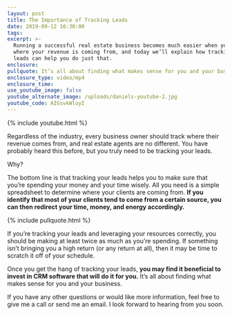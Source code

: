 ```yaml
---
layout: post
title: The Importance of Tracking Leads
date: 2019-09-12 16:30:00
tags:
excerpt: >-
  Running a successful real estate business becomes much easier when you know
  where your revenue is coming from, and today we’ll explain how tracking your
  leads can help you do just that.
enclosure:
pullquote: It’s all about finding what makes sense for you and your business.
enclosure_type: video/mp4
enclosure_time:
use_youtube_image: false
youtube_alternate_image: /uploads/daniels-youtube-2.jpg
youtube_code: AISsvkWluyI
---
```


{% include youtube.html %}

Regardless of the industry, every business owner should track where their revenue comes from, and real estate agents are no different. You have probably heard this before, but you truly need to be tracking your leads.

Why?&nbsp;

The bottom line is that tracking your leads helps you to make sure that you’re spending your money and your time wisely. All you need is a simple spreadsheet to determine where your clients are coming from. **If you identify that most of your clients tend to come from a certain source, you can then redirect your time, money, and energy accordingly.**

{% include pullquote.html %}

If you’re tracking your leads and leveraging your resources correctly, you should be making at least twice as much as you’re spending. If something isn’t bringing you a high return (or any return at all), then it may be time to scratch it off of your schedule.&nbsp;

Once you get the hang of tracking your leads, **you may find it beneficial to invest in CRM software that will do it for you.** It’s all about finding what makes sense for you and your business.&nbsp;

If you have any other questions or would like more information, feel free to give me a call or send me an email. I look forward to hearing from you soon.